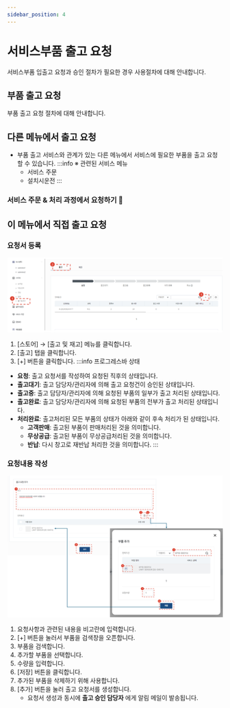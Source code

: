 ```yaml
---
sidebar_position: 4
---
```



# 서비스부품 출고 요청

서비스부품 입출고 요청과 승인 절차가 필요한 경우 사용절차에 대해 안내합니다.

## 부품 출고 요청

부품 출고 요청 절차에 대해 안내합니다.



## 다른 메뉴에서 출고 요청

- 부품 출고 서비스와 관계가 있는 다른 메뉴에서 서비스에 필요한 부품을 출고 요청할 수 있습니다.
    :::info
    ※ 관련된 서비스 메뉴
    - 서비스 주문
    - 설치시운전
    :::

### 서비스 주문 & 처리 과정에서 요청하기 🚧

## 이 메뉴에서 직접 출고 요청

### 요청서 등록

![031](./img/031.png)

1. [스토어] → [출고 및 재고] 메뉴를 클릭합니다.
1. [출고] 탭을 클릭합니다.
1. [+] 버튼을 클릭합니다.
:::info 프로그레스바 상태
- **요청**: 출고 요청서를 작성하여 요청된 직후의 상태입니다.
- **출고대기**: 출고 담당자/관리자에 의해 출고 요청건이 승인된 상태입니다.
- **출고중**: 출고 담당자/관리자에 의해 요청된 부품의 일부가 출고 처리된 상태입니다.
- **출고완료**: 출고 담당자/관리자에 의해 요청된 부품의 전부가 출고 처리된 상태입니다.
- **처리완료**: 출고처리된 모든 부품의 상태가 아래와 같이 후속 처리가 된 상태입니다.
    - **고객판매**: 출고된 부품이 판매처리된 것을 의미합니다.
    - **무상공급**: 출고된 부품이 무상공급처리된 것을 의미합니다.
    - **반납**: 다시 창고로 재반납 처리한 것을 의미합니다.
:::

### 요청내용 작성

![032](./img/032.png)

1. 요청사항과 관련된 내용을 비고란에 입력합니다.
1. [+] 버튼을 눌러서 부품을 검색창을 오픈합니다.
1. 부품을 검색합니다.
1. 추가할 부품을 선택합니다.
1. 수량을 입력합니다.
1. [저장] 버튼을 클릭합니다.
1. 추가된 부품을 삭제하기 위해 사용합니다.
1. [추가] 버튼을 눌러 출고 요청서를 생성합니다.
    - 요청서 생성과 동시에 **출고 승인 담당자** 에게 알림 메일이 발송됩니다.